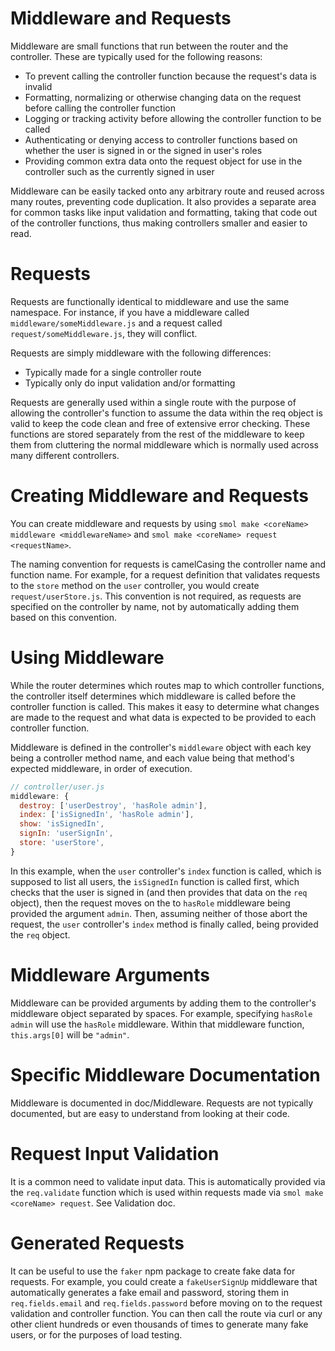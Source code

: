 # Middleware and Requests

Middleware are small functions that run between the router and the controller. These are typically used for the following reasons:

- To prevent calling the controller function because the request's data is invalid
- Formatting, normalizing or otherwise changing data on the request before calling the controller function
- Logging or tracking activity before allowing the controller function to be called
- Authenticating or denying access to controller functions based on whether the user is signed in or the signed in user's roles
- Providing common extra data onto the request object for use in the controller such as the currently signed in user

Middleware can be easily tacked onto any arbitrary route and reused across many routes, preventing code duplication. It also provides a separate area for common tasks like input validation and formatting, taking that code out of the controller functions, thus making controllers smaller and easier to read.

# Requests

Requests are functionally identical to middleware and use the same namespace. For instance, if you have a middleware called `middleware/someMiddleware.js` and a request called `request/someMiddleware.js`, they will conflict.

Requests are simply middleware with the following differences:

- Typically made for a single controller route
- Typically only do input validation and/or formatting

Requests are generally used within a single route with the purpose of allowing the controller's function to assume the data within the req object is valid to keep the code clean and free of extensive error checking. These functions are stored separately from the rest of the middleware to keep them from cluttering the normal middleware which is normally used across many different controllers.

# Creating Middleware and Requests

You can create middleware and requests by using `smol make <coreName> middleware <middlewareName>` and `smol make <coreName> request <requestName>`.

The naming convention for requests is camelCasing the controller name and function name. For example, for a request definition that validates requests to the `store` method on the `user` controller, you would create `request/userStore.js`. This convention is not required, as requests are specified on the controller by name, not by automatically adding them based on this convention.

# Using Middleware

While the router determines which routes map to which controller functions, the controller itself determines which middleware is called before the controller function is called. This makes it easy to determine what changes are made to the request and what data is expected to be provided to each controller function.

Middleware is defined in the controller's `middleware` object with each key being a controller method name, and each value being that method's expected middleware, in order of execution.

```js
// controller/user.js
middleware: {
  destroy: ['userDestroy', 'hasRole admin'],
  index: ['isSignedIn', 'hasRole admin'],
  show: 'isSignedIn',
  signIn: 'userSignIn',
  store: 'userStore',
}
```

In this example, when the `user` controller's `index` function is called, which is supposed to list all users, the `isSignedIn` function is called first, which checks that the user is signed in (and then provides that data on the `req` object), then the request moves on the to `hasRole` middleware being provided the argument `admin`. Then, assuming neither of those abort the request, the `user` controller's `index` method is finally called, being provided the `req` object.

# Middleware Arguments

Middleware can be provided arguments by adding them to the controller's middleware object separated by spaces. For example, specifying `hasRole admin` will use the `hasRole` middleware. Within that middleware function, `this.args[0]` will be `"admin"`.

# Specific Middleware Documentation

Middleware is documented in doc/Middleware. Requests are not typically documented, but are easy to understand from looking at their code.

# Request Input Validation

It is a common need to validate input data. This is automatically provided via the `req.validate` function which is used within requests made via `smol make <coreName> request`. See Validation doc.

# Generated Requests

It can be useful to use the `faker` npm package to create fake data for requests. For example, you could create a `fakeUserSignUp` middleware that automatically generates a fake email and password, storing them in `req.fields.email` and `req.fields.password` before moving on to the request validation and controller function. You can then call the route via curl or any other client hundreds or even thousands of times to generate many fake users, or for the purposes of load testing.
